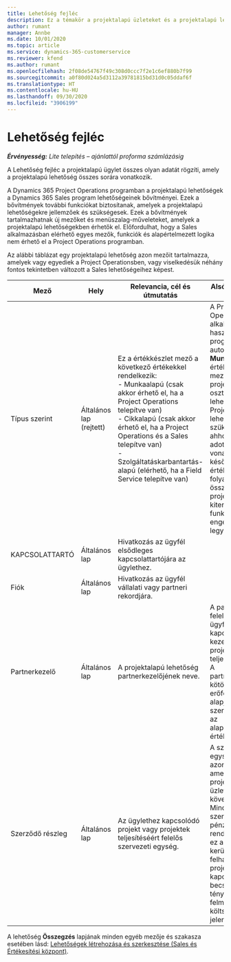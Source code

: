 ```yaml
---
title: Lehetőség fejléc
description: Ez a témakör a projektalapú üzleteket és a projektalapú lehetőségsorokról tartalmaz általános információkat.
author: rumant
manager: Annbe
ms.date: 10/01/2020
ms.topic: article
ms.service: dynamics-365-customerservice
ms.reviewer: kfend
ms.author: rumant
ms.openlocfilehash: 2f08de54767f49c308d0ccc7f2e1c6ef880b7f99
ms.sourcegitcommit: a0f80d024a5d3112a39781815bd31d0c05ddaf6f
ms.translationtype: HT
ms.contentlocale: hu-HU
ms.lasthandoff: 09/30/2020
ms.locfileid: "3906199"
---
```

# <a name="opportunity-header"></a>Lehetőség fejléc

_**Érvényesség:** Lite telepítés – ajánlattól proforma számlázásig_

A Lehetőség fejléc a projektalapú ügylet összes olyan adatát rögzíti, amely a projektalapú lehetőség összes sorára vonatkozik.

A Dynamics 365 Project Operations programban a projektalapú lehetőségek a Dynamics 365 Sales program lehetőségeinek bővítményei. Ezek a bővítmények további funkciókat biztosítanak, amelyek a projektalapú lehetőségekre jellemzőek és szükségesek. Ezek a bővítmények tartalmazhatnak új mezőket és menüszalag-műveleteket, amelyek a projektalapú lehetőségekben érhetők el. Előfordulhat, hogy a Sales alkalmazásban elérhető egyes mezők, funkciók és alapértelmezett logika nem érhető el a Project Operations programban.

Az alábbi táblázat egy projektalapú lehetőség azon mezőit tartalmazza, amelyek vagy egyediek a Project Operationsben, vagy viselkedésük néhány fontos tekintetben változott a Sales lehetőségeihez képest.

| **Mező** | **Hely** | **Relevancia, cél és útmutatás** | **Alsóbb rétegbeli hatás** |
| --- | --- | --- | --- |
| Típus szerint | Általános lap (rejtett) | Ez a értékkészlet mező a következő értékekkel rendelkezik:</br>- Munkaalapú (csak akkor érhető el, ha a Project Operations telepítve van)</br>- Cikkalapú (csak akkor érhető el, ha a Project Operations és a Sales telepítve van)</br>- Szolgáltatáskarbantartás-alapú (elérhető, ha a Field Service telepítve van) | A Project Operations alkalmazás használatakor a program automatikusan **Munkaalapú** értékre állítja a mezőt, amely projektalapúként osztályozza a lehetőséget. Projektalapú lehetőség szükséges ahhoz, hogy az adott üzletre vonatkozóan a későbbi értékesítési folyamatban az összes projektspecifikus kiterjesztés és funkció engedélyezve legyen. |
| KAPCSOLATTARTÓ | Általános lap | Hivatkozás az ügyfél elsődleges kapcsolattartójára az ügylethez. | |
| Fiók | Általános lap | Hivatkozás az ügyfél vállalati vagy partneri rekordjára. | |
| Partnerkezelő | Általános lap | A projektalapú lehetőség partnerkezelőjének neve. | A partnerkezelő felelős az ügyféllel való kapcsolat kezeléséért a projekt teljesítése során. A partnerkezelőhöz kötött foglalható erőforrásrekord alapján a szerződő részleg az alapértelmezett értéket veszi fel. |
| Szerződő részleg | Általános lap | Az ügylethez kapcsolódó projekt vagy projektek teljesítéséért felelős szervezeti egység. | A szerződő egység a vállalat azon részlege, amely a projekteket az üzlet lezárását követően teljesíti. Minden egyes szerződő egység pénznemmel rendelkezik, és ez a pénznem kerül felhasználásra a projekthez kapcsolódó becsült és ténylegesen felmerült költségek jelentésére. |

A lehetőség **Összegzés** lapjának minden egyéb mezője és szakasza esetében lásd: [Lehetőségek létrehozása és szerkesztése (Sales és Értékesítési központ)](https://docs.microsoft.com/dynamics365/sales-enterprise/create-edit-opportunity-sales).
